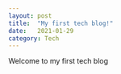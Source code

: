```yaml
---
layout: post
title:  "My first tech blog!"
date:   2021-01-29
category: Tech
---
```

Welcome to my first tech blog